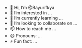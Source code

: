 - 👋 Hi, I’m @Bayurifkya
- 👀 I’m interested in ...
- 🌱 I’m currently learning ...
- 💞️ I’m looking to collaborate on ...
- 📫 How to reach me ...
- 😄 Pronouns: ...
- ⚡ Fun fact: ...

<!---
Bayurifkya/Bayurifkya is a ✨ special ✨ repository because its `README.md` (this file) appears on your GitHub profile.
You can click the Preview link to take a look at your changes.
--->
